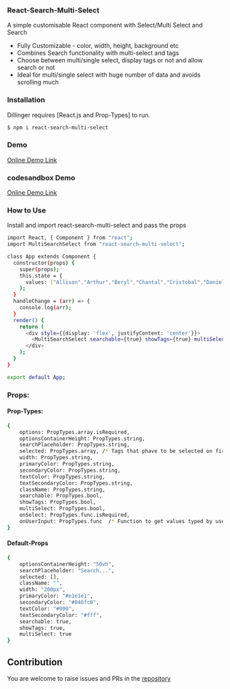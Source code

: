 ### React-Search-Multi-Select

A simple customisable React component with Select/Multi Select and Search

  - Fully Customizable - color, width, height, background etc
  - Combines Search functionality with multi-select and tags
  - Choose between multi/single select, display tags or not and allow search or not
  - Ideal for multi/single select with huge number of data and avoids scrolling much

### Installation

Dillinger requires [React.js and Prop-Types] to run.

```sh
$ npm i react-search-multi-select
```

### Demo

[Online Demo Link](https://vilvaathibanpb.github.io/react-search-multi-select-demo/)

### codesandbox Demo

[Online Demo Link](https://codesandbox.io/s/react-search-multi-select-1wspz)


### How to Use

Install and import react-search-multi-select and pass the props

```sh
import React, { Component } from "react";
import MultiSearchSelect from "react-search-multi-select";

class App extends Component {
  constructor(props) {
    super(props);
    this.state = {
      values: ["Allison","Arthur","Beryl","Chantal","Cristobal","Danielle","Dennis","Ernesto","Felix","Fay","Grace","Gaston","Gert","Gordon"]
    };
  }
  handleChange = (arr) => {
    console.log(arr);
  }
  render() {
    return (
      <div style={{display: 'flex', justifyContent: 'center'}}>
        <MultiSearchSelect searchable={true} showTags={true} multiSelect={true} width="500px" onSelect={this.handleChange} options={this.state.values}/>
      </div>
    );
  }
}

export default App;
```

### Props:

#### Prop-Types:

```sh
{
    options: PropTypes.array.isRequired,
    optionsContainerHeight: PropTypes.string,
    searchPlaceholder: PropTypes.string,
    selected: PropTypes.array, /* Tags that phave to be selected on first render */
    width: PropTypes.string,
    primaryColor: PropTypes.string,
    secondaryColor: PropTypes.string,
    textColor: PropTypes.string,
    textSecondaryColor: PropTypes.string,
    className: PropTypes.string,
    searchable: PropTypes.bool,
    showTags: PropTypes.bool,
    multiSelect: PropTypes.bool,
    onSelect: PropTypes.func.isRequired,
    onUserInput: PropTypes.func  /* Function to get values typed by user in Search box */
}
```

#### Default-Props

```sh
{
    optionsContainerHeight: "50vh",
    searchPlaceholder: "Search...",
    selected: [],
    className: "",
    width: "200px",
    primaryColor: "#e1e1e1",
    secondaryColor: "#046fc0",
    textColor: "#000",
    textSecondaryColor: "#fff",
    searchable: true,
    showTags: true,
    multiSelect: true
}
```

## Contribution

You are welcome to raise issues and PRs in the [repository](https://github.com/vilvaathibanpb/react-search-multi-select)

